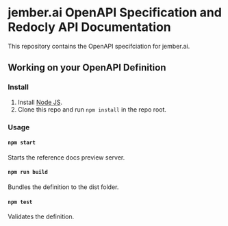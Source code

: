 # jember.ai OpenAPI Specification and Redocly API Documentation

This repository contains the OpenAPI specifciation for jember.ai. 

## Working on your OpenAPI Definition
### Install
1. Install [Node JS](https://nodejs.org/).
2. Clone this repo and run `npm install` in the repo root.

### Usage
#### `npm start`
Starts the reference docs preview server.

#### `npm run build`
Bundles the definition to the dist folder.

#### `npm test`
Validates the definition.
